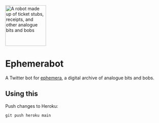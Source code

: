 <img src="https://user-images.githubusercontent.com/3104761/97854065-12cc5380-1d4d-11eb-832d-8cbf3e8654f4.jpg" alt="A robot made up of ticket stubs, receipts, and other analogue bits and bobs" width="128">

# Ephemerabot

A Twitter bot for [ephemera](https://github.com/dnywh/ephemera), a digital archive of analogue bits and bobs.

## Using this

Push changes to Heroku:

```
git push heroku main
```
